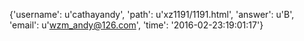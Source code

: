 {'username': u'cathayandy', 'path': u'xz1191/1191.html', 'answer': u'B', 'email': u'wzm_andy@126.com', 'time': '2016-02-23:19:01:17'}
